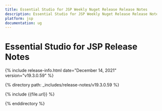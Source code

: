 ```yaml
---
title: Essential Studio for JSP Weekly Nuget Release Release Notes  
description: Essential Studio for JSP Weekly Nuget Release Release Notes  
platform: jsp
documentation: ug
---
```


# Essential Studio for JSP  Release Notes  

{% include release-info.html date="December 14, 2021"  version="v19.3.0.59" %} 


{% directory path: _includes/release-notes/v19.3.0.59 %}

{% include {{file.url}} %}

{% enddirectory %}